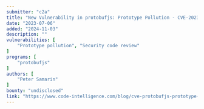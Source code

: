 ```yaml
---
submitter: "c2a"
title: "New Vulnerability in protobufjs: Prototype Pollution - CVE-2023-36665"
date: "2023-07-06"
added: "2024-11-03"
description: ""
vulnerabilities: [
    "Prototype pollution", "Security code review"
]
programs: [
    "protobufjs"
]
authors: [
    "Peter Samarin"
]
bounty: "undisclosed"
link: "https://www.code-intelligence.com/blog/cve-protobufjs-prototype-pollution-cve-2023-36665"
---
```




